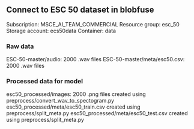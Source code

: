 ## Connect to ESC 50 dataset in blobfuse
Subscription: MSCE_AI_TEAM_COMMERCIAL
Resource group: esc_50
Storage account: ecs50data
Container: data

### Raw data
ESC-50-master/audio: 2000 .wav files
ESC-50-master/meta/esc50.csv: 2000 .wav files

### Processed data for model
esc50_processed/images: 2000 .png files created using preprocess/convert_wav_to_spectogram.py
esc50_processed/meta/esc50_train.csv created using preprocess/split_meta.py
esc50_processed/meta/esc50_test.csv created using preprocess/split_meta.py

